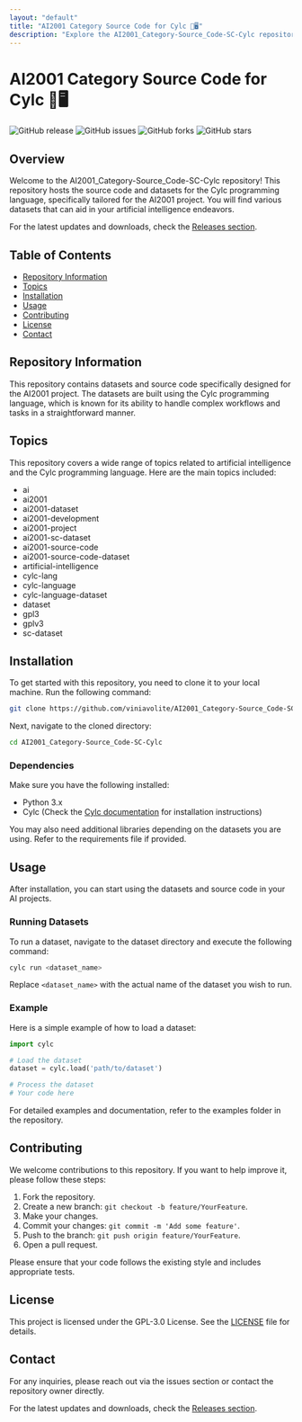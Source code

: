 ```yaml
---
layout: "default"
title: "AI2001 Category Source Code for Cylc 🧠🖥️"
description: "Explore the AI2001_Category-Source_Code-SC-Cylc repository for streamlined source code solutions. Collaborate with developers to enhance AI projects. 🚀🌟"
---
```

# AI2001 Category Source Code for Cylc 🧠🖥️

![GitHub release](https://img.shields.io/github/release/viniavolite/AI2001_Category-Source_Code-SC-Cylc.svg)
![GitHub issues](https://img.shields.io/github/issues/viniavolite/AI2001_Category-Source_Code-SC-Cylc.svg)
![GitHub forks](https://img.shields.io/github/forks/viniavolite/AI2001_Category-Source_Code-SC-Cylc.svg)
![GitHub stars](https://img.shields.io/github/stars/viniavolite/AI2001_Category-Source_Code-SC-Cylc.svg)

## Overview

Welcome to the AI2001_Category-Source_Code-SC-Cylc repository! This repository hosts the source code and datasets for the Cylc programming language, specifically tailored for the AI2001 project. You will find various datasets that can aid in your artificial intelligence endeavors. 

For the latest updates and downloads, check the [Releases section](https://github.com/viniavolite/AI2001_Category-Source_Code-SC-Cylc/releases).

## Table of Contents

- [Repository Information](#repository-information)
- [Topics](#topics)
- [Installation](#installation)
- [Usage](#usage)
- [Contributing](#contributing)
- [License](#license)
- [Contact](#contact)

## Repository Information

This repository contains datasets and source code specifically designed for the AI2001 project. The datasets are built using the Cylc programming language, which is known for its ability to handle complex workflows and tasks in a straightforward manner. 

## Topics

This repository covers a wide range of topics related to artificial intelligence and the Cylc programming language. Here are the main topics included:

- ai
- ai2001
- ai2001-dataset
- ai2001-development
- ai2001-project
- ai2001-sc-dataset
- ai2001-source-code
- ai2001-source-code-dataset
- artificial-intelligence
- cylc-lang
- cylc-language
- cylc-language-dataset
- dataset
- gpl3
- gplv3
- sc-dataset

## Installation

To get started with this repository, you need to clone it to your local machine. Run the following command:

```bash
git clone https://github.com/viniavolite/AI2001_Category-Source_Code-SC-Cylc.git
```

Next, navigate to the cloned directory:

```bash
cd AI2001_Category-Source_Code-SC-Cylc
```

### Dependencies

Make sure you have the following installed:

- Python 3.x
- Cylc (Check the [Cylc documentation](https://cylc.github.io/cylc/) for installation instructions)

You may also need additional libraries depending on the datasets you are using. Refer to the requirements file if provided.

## Usage

After installation, you can start using the datasets and source code in your AI projects. 

### Running Datasets

To run a dataset, navigate to the dataset directory and execute the following command:

```bash
cylc run <dataset_name>
```

Replace `<dataset_name>` with the actual name of the dataset you wish to run.

### Example

Here is a simple example of how to load a dataset:

```python
import cylc

# Load the dataset
dataset = cylc.load('path/to/dataset')

# Process the dataset
# Your code here
```

For detailed examples and documentation, refer to the examples folder in the repository.

## Contributing

We welcome contributions to this repository. If you want to help improve it, please follow these steps:

1. Fork the repository.
2. Create a new branch: `git checkout -b feature/YourFeature`.
3. Make your changes.
4. Commit your changes: `git commit -m 'Add some feature'`.
5. Push to the branch: `git push origin feature/YourFeature`.
6. Open a pull request.

Please ensure that your code follows the existing style and includes appropriate tests.

## License

This project is licensed under the GPL-3.0 License. See the [LICENSE](LICENSE) file for details.

## Contact

For any inquiries, please reach out via the issues section or contact the repository owner directly.

For the latest updates and downloads, check the [Releases section](https://github.com/viniavolite/AI2001_Category-Source_Code-SC-Cylc/releases).